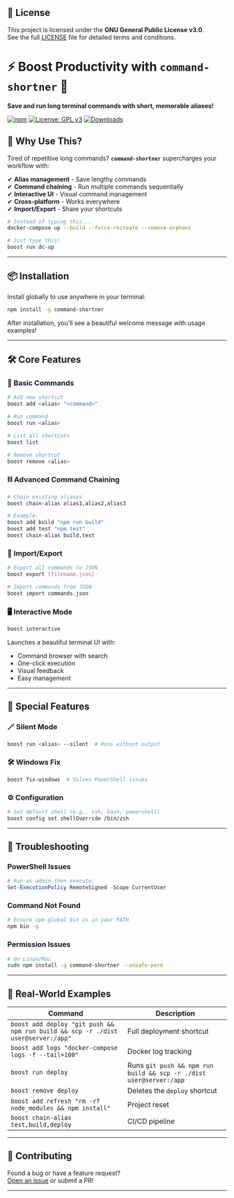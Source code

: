 ## 📜 License

This project is licensed under the **GNU General Public License v3.0**.  
See the full [LICENSE](./LICENSE) file for detailed terms and conditions.


# ⚡ Boost Productivity with **`command-shortner`** 🚀  

**Save and run long terminal commands with short, memorable aliases!**  

[![npm](https://img.shields.io/npm/v/command-shortner?color=blue&label=Latest%20Version)](https://www.npmjs.com/package/command-shortner)
[![License: GPL v3](https://img.shields.io/badge/License-GPLv3-blue.svg)](https://www.gnu.org/licenses/gpl-3.0)
[![Downloads](https://img.shields.io/npm/dt/command-shortner?color=orange)](https://npm-stat.com/charts.html?package=command-shortner)  

## 🌟 Why Use This?

Tired of repetitive long commands? **`command-shortner`** supercharges your workflow with:

✔ **Alias management** - Save lengthy commands  
✔ **Command chaining** - Run multiple commands sequentially  
✔ **Interactive UI** - Visual command management  
✔ **Cross-platform** - Works everywhere  
✔ **Import/Export** - Share your shortcuts  

```bash
# Instead of typing this...
docker-compose up --build --force-recreate --remove-orphans

# Just type this!
boost run dc-up
```

---

## **📦 Installation**  

Install globally to use anywhere in your terminal:  

```bash
npm install -g command-shortner
```  

After installation, you'll see a beautiful welcome message with usage examples!

---

## 🛠 Core Features

### 🔖 Basic Commands
```bash
# Add new shortcut
boost add <alias> "<command>"

# Run command
boost run <alias>

# List all shortcuts
boost list

# Remove shortcut
boost remove <alias>
```

### ⛓ Advanced Command Chaining
```bash
# Chain existing aliases
boost chain-alias alias1,alias2,alias3

# Example:
boost add build "npm run build"
boost add test "npm test"
boost chain-alias build,test
```

### 📁 Import/Export
```bash
# Export all commands to JSON
boost export [filename.json]

# Import commands from JSON
boost import commands.json
```

### 🖥 Interactive Mode
```bash
boost interactive
```
Launches a beautiful terminal UI with:
- Command browser with search
- One-click execution
- Visual feedback
- Easy management

---

## 🎨 Special Features

### 🪄 Silent Mode
```bash
boost run <alias> --silent  # Runs without output
```

### 🛠 Windows Fix
```bash
boost fix-windows  # Solves PowerShell issues
```

### ⚙️ Configuration
```bash
# Set default shell (e.g., zsh, bash, powershell)
boost config set shellOverride /bin/zsh
```

---

## 🚦 Troubleshooting

### PowerShell Issues
```powershell
# Run as admin then execute:
Set-ExecutionPolicy RemoteSigned -Scope CurrentUser
```

### Command Not Found
```bash
# Ensure npm global bin is in your PATH
npm bin -g
```

### Permission Issues
```bash
# On Linux/Mac
sudo npm install -g command-shortner --unsafe-perm
```

---

## 🧩 Real-World Examples

| Command | Description |
|---------|-------------|
| `boost add deploy "git push && npm run build && scp -r ./dist user@server:/app"` | Full deployment shortcut |
| `boost add logs "docker-compose logs -f --tail=100"` | Docker log tracking |
| `boost run deploy` | Runs `git push && npm run build && scp -r ./dist user@server:/app` |
| `boost remove deploy` | Deletes the `deploy` shortcut |
| `boost add refresh "rm -rf node_modules && npm install"` | Project reset |
| `boost chain-alias test,build,deploy` | CI/CD pipeline |

---

## 🤝 Contributing

Found a bug or have a feature request?  
[Open an issue](https://github.com/Sajid-tech/command-shortner-cli/issues) or submit a PR!

---





